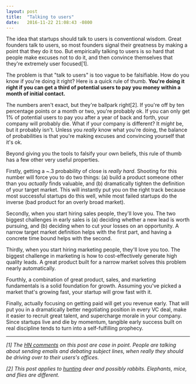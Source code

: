 ```yaml
---
layout: post
title:  "Talking to users"
date:   2016-11-22 21:08:43 -0800
---
```


The idea that startups should talk to users is conventional
wisdom. Great founders talk to users, so most founders signal their
greatness by making a point that they do it too. But empirically
talking to users is so hard that people make excuses not to do it, and
then convince themselves that they're extremely user focused[1].

The problem is that "talk to users" is too vague to be
falsifiable. How do you know if you're doing it right? Here is a quick
rule of thumb. __You're doing it right if you can get a third of
potential users to pay you money within a month of initial contact.__

The numbers aren't exact, but they're ballpark right[2]. If you're off by
ten percentage points or a month or two, you're probably ok. If you
can only get 1% of potential users to pay you after a year of back and
forth, your company will probably die. What if your company is
different? It _might_ be, but it probably isn't. Unless you _really_
know what you're doing, the balance of probabilities is that you're
making excuses and convincing yourself that it's ok.

Beyond giving you the tools to falsify your own beliefs, this rule of
thumb has a few other very useful properties.

Firstly, getting a ~.3 probability of close is _really hard_. Shooting
for this number will force you to do two things: (a) build a product
someone other than you _actually_ finds valuable, and (b) dramatically
tighten the definition of your target market. This will instantly put
you on the right track because most successful startups do this well,
while most failed startups do the inverse (bad product for an overly
broad market).

Secondly, when you start hiring sales people, they'll love you. The
two biggest challenges in early sales is (a) deciding whether a new
lead is worth pursuing, and (b) deciding when to cut your losses on an
opportunity. A narrow target market definition helps with the first
part, and having a concrete time bound helps with the second.

Thirdly, when you start hiring marketing people, they'll love you
too. The biggest challenge in marketing is how to cost-effectively
generate high quality leads. A great product built for a narrow market
solves this problem nearly automatically.

Fourthly, a combination of great product, sales, and marketing
fundamentals is a solid foundation for growth. Assuming you've picked
a market that's growing fast, your startup will grow fast with it.

Finally, actually focusing on getting paid will get you revenue
early. That will put you in a dramatically better negotiating position
in every VC deal, make it easier to recruit great talent, and
supercharge morale in your company. Since startups live and die by
momentum, tangible early success built on real discipline tends to
turn into a self-fulfilling prophecy.

---

_[1] The [HN comments] on this post are case in point. People are
talking about sending emails and debating subject lines, when really
they should be driving over to their users's offices._

_[2] This post applies to [hunting] deer and possibly
rabbits. Elephants, mice, and flies are different._

[HN comments]: https://news.ycombinator.com/item?id=13022455
[hunting]: http://christophjanz.blogspot.com/2014/10/five-ways-to-build-100-million-business.html
